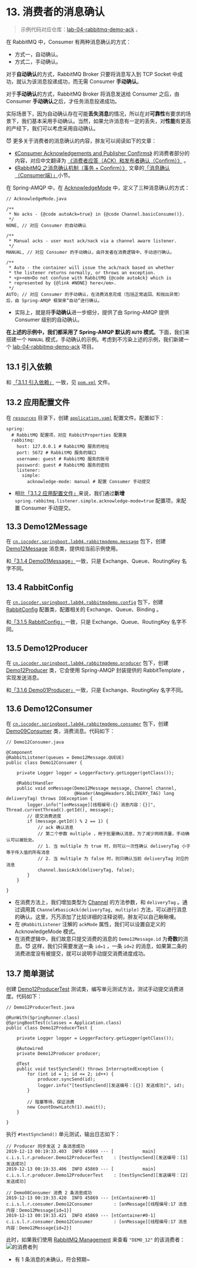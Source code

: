 # 13. 消费者的消息确认

> 示例代码对应仓库：[lab-04-rabbitmq-demo-ack](https://github.com/YunaiV/SpringBoot-Labs/tree/master/lab-04-rabbitmq/lab-04-rabbitmq-demo-ack) 。

在 RabbitMQ 中，Consumer 有两种消息确认的方式：

- 方式一，自动确认。
- 方式二，手动确认。

对于**自动确认**的方式，RabbitMQ Broker 只要将消息写入到 TCP Socket 中成功，就认为该消息投递成功，而无需 Consumer **手动确认**。

对于**手动确认**的方式，RabbitMQ Broker 将消息发送给 Consumer 之后，由 Consumer **手动确认**之后，才任务消息投递成功。

实际场景下，因为自动确认存在可能**丢失消息**的情况，所以在对**可靠性**有要求的场景下，我们基本采用手动确认。当然，如果允许消息有一定的丢失，对**性能**有更高的产经下，我们可以考虑采用自动确认。

😈 更多关于消费者的消息确认的内容，胖友可以阅读如下的文章：

- [《Consumer Acknowledgements and Publisher Confirms》](https://www.rabbitmq.com/confirms.html) 的消费者部分的内容，对应中文翻译为 [《消费者应答（ACK）和发布者确认（Confirm）》](https://blog.bossma.cn/rabbitmq/consumer-ack-and-publisher-confirm/) 。
- [《RabbitMQ 之消息确认机制（事务 + Confirm）》](http://www.iocoder.cn/RabbitMQ/message-confirmation-mechanism-transaction-Confirm/?self) 文章的[「消息确认（Consumer端）」](https://www.iocoder.cn/Spring-Boot/RabbitMQ/#)小节。

在 Spring-AMQP 中，在 [AcknowledgeMode](https://github.com/spring-projects/spring-amqp/blob/master/spring-amqp/src/main/java/org/springframework/amqp/core/AcknowledgeMode.java) 中，定义了三种消息确认的方式：



```
// AcknowledgeMode.java

/**
 * No acks - {@code autoAck=true} in {@code Channel.basicConsume()}.
 */
NONE, // 对应 Consumer 的自动确认

/**
 * Manual acks - user must ack/nack via a channel aware listener.
 */
MANUAL, // 对应 Consumer 的手动确认，由开发者在消费逻辑中，手动进行确认。

/**
 * Auto - the container will issue the ack/nack based on whether
 * the listener returns normally, or throws an exception.
 * <p><em>Do not confuse with RabbitMQ {@code autoAck} which is
 * represented by {@link #NONE} here</em>.
 */
AUTO; // 对应 Consumer 的手动确认，在消费消息完成（包括正常返回、和抛出异常）后，由 Spring-AMQP 框架来“自动”进行确认。
```



- 实际上，就是将**手动确认**进一步细分，提供了由 Spring-AMQP 提供 Consumer 级别的自动确认。

**在上述的示例中，我们都采用了 Spring-AMQP 默认的 `AUTO` 模式**。下面，我们来搭建一个 `MANUAL` 模式，手动确认的示例。考虑到不污染上述的示例，我们新建一个 [lab-04-rabbitmq-demo-ack](https://github.com/YunaiV/SpringBoot-Labs/tree/master/lab-04-rabbitmq/lab-04-rabbitmq-demo-ack) 项目。

## 13.1 引入依赖

和 [「3.1.1 引入依赖」](https://www.iocoder.cn/Spring-Boot/RabbitMQ/#) 一致，见 [`pom.xml`](https://github.com/YunaiV/SpringBoot-Labs/blob/master/lab-04-rabbitmq/lab-04-rabbitmq-demo-ack/pom.xml) 文件。

## 13.2 应用配置文件

在 [`resources`](https://github.com/YunaiV/SpringBoot-Labs/tree/master/lab-04-rabbitmq/lab-04-rabbitmq-demo-ack/src/main/resources) 目录下，创建 [`application.yaml`](https://github.com/YunaiV/SpringBoot-Labs/blob/master/lab-04-rabbitmq/lab-04-rabbitmq-demo-ack/src/main/resources/application.yaml) 配置文件。配置如下：



```
spring:
  # RabbitMQ 配置项，对应 RabbitProperties 配置类
  rabbitmq:
    host: 127.0.0.1 # RabbitMQ 服务的地址
    port: 5672 # RabbitMQ 服务的端口
    username: guest # RabbitMQ 服务的账号
    password: guest # RabbitMQ 服务的密码
    listener:
      simple:
        acknowledge-mode: manual # 配置 Consumer 手动提交
```



- 相比[「3.1.2 应用配置文件」](https://www.iocoder.cn/Spring-Boot/RabbitMQ/#)来说，我们通过**新增** `spring.rabbitmq.listener.simple.acknowledge-mode=true` 配置项，来配置 Consumer 手动提交。

## 13.3 Demo12Message

在 [`cn.iocoder.springboot.lab04.rabbitmqdemo.message`](https://github.com/YunaiV/SpringBoot-Labs/tree/master/lab-04-rabbitmq/lab-04-rabbitmq-demo-ack/src/main/java/cn/iocoder/springboot/lab04/rabbitmqdemo/message) 包下，创建 [Demo12Message](https://github.com/YunaiV/SpringBoot-Labs/blob/master/lab-04-rabbitmq/lab-04-rabbitmq-demo-ack/src/main/java/cn/iocoder/springboot/lab04/rabbitmqdemo/message/Demo12Message.java) 消息类，提供给当前示例使用。

和[「3.1.4 Demo01Message」](https://www.iocoder.cn/Spring-Boot/RabbitMQ/#)一致，只是 Exchange、Queue、RoutingKey 名字不同。

## 13.4 RabbitConfig

在 [`cn.iocoder.springboot.lab04.rabbitmqdemo.config`](https://github.com/YunaiV/SpringBoot-Labs/tree/master/lab-04-rabbitmq/lab-04-rabbitmq-demo-ack/src/main/java/cn/iocoder/springboot/lab04/rabbitmqdemo/config) 包下，创建 [RabbitConfig](https://github.com/YunaiV/SpringBoot-Labs/blob/master/lab-04-rabbitmq/lab-04-rabbitmq-demo-ack/src/main/java/cn/iocoder/springboot/lab04/rabbitmqdemo/config/RabbitConfig.java) 配置类，配置相关的 Exchange、Queue、Binding 。

和[「3.1.5 RabbitConfig」](https://www.iocoder.cn/Spring-Boot/RabbitMQ/#)一致，只是 Exchange、Queue、RoutingKey 名字不同。

## 13.5 Demo12Producer

在 [`cn.iocoder.springboot.lab04.rabbitmqdemo.producer`](https://github.com/YunaiV/SpringBoot-Labs/tree/master/lab-04-rabbitmq/lab-04-rabbitmq-demo-ack/src/main/java/cn/iocoder/springboot/lab04/rabbitmqdemo/producer) 包下，创建 [Demo12Producer](https://github.com/YunaiV/SpringBoot-Labs/tree/master/lab-04-rabbitmq/lab-04-rabbitmq-demo-ack/src/main/java/cn/iocoder/springboot/lab04/rabbitmqdemo/Demo12Producer.java) 类，它会使用 Spring-AMQP 封装提供的 RabbitTemplate ，实现发送消息。

和[「3.1.6 Demo01Producer」](https://www.iocoder.cn/Spring-Boot/RabbitMQ/#)一致，只是 Exchange、RoutingKey 名字不同。

## 13.6 Demo12Consumer

在 [`cn.iocoder.springboot.lab04.rabbitmqdemo.consumer`](https://github.com/YunaiV/SpringBoot-Labs/tree/master/lab-04-rabbitmq/lab-04-rabbitmq-demo-ack/src/main/java/cn/iocoder/springboot/lab04/rabbitmqdemo/consumer) 包下，创建 [Demo09Consumer](https://github.com/YunaiV/SpringBoot-Labs/tree/master/lab-04-rabbitmq/lab-04-rabbitmq-demo-ack/src/main/java/cn/iocoder/springboot/lab04/rabbitmqdemo/consumer/Demo12Consumer.java) 类，消费消息。代码如下：



```
// Demo12Consumer.java

@Component
@RabbitListener(queues = Demo12Message.QUEUE)
public class Demo12Consumer {

    private Logger logger = LoggerFactory.getLogger(getClass());

    @RabbitHandler
    public void onMessage(Demo12Message message, Channel channel,
                          @Header(AmqpHeaders.DELIVERY_TAG) long deliveryTag) throws IOException {
        logger.info("[onMessage][线程编号:{} 消息内容：{}]", Thread.currentThread().getId(), message);
        // 提交消费进度
        if (message.getId() % 2 == 1) {
            // ack 确认消息
            // 第二个参数 multiple ，用于批量确认消息，为了减少网络流量，手动确认可以被批处。
            // 1. 当 multiple 为 true 时，则可以一次性确认 deliveryTag 小于等于传入值的所有消息
            // 2. 当 multiple 为 false 时，则只确认当前 deliveryTag 对应的消息
            channel.basicAck(deliveryTag, false);
        }
    }

}
```



- 在消费方法上，我们增加类型为 [Channel](https://github.com/rabbitmq/rabbitmq-java-client/blob/master/src/main/java/com/rabbitmq/client/Channel.java) 的方法参数，和 `deliveryTag` 。通过调用其 `Channel#basicAck(deliveryTag, multiple)` 方法，可以进行消息的确认。这里，艿艿添加了比较详细的注释说明，胖友可以自己瞅瞅噢。
- 在 `@RabbitListener` 注解的 `ackMode` 属性，我们可以设置自定义的 AcknowledgeMode 模式。
- 在消费逻辑中，我们故意只提交消费的消息的 `Demo12Message.id` 为**奇数**的消息。😈 这样，我们只需要发送一条 `id=1` ，一条 `id=2` 的消息，如果第二条的消费进度没有被提交，就可以说明手动提交消费进度成功。

## 13.7 简单测试

创建 [Demo12ProducerTest](https://github.com/YunaiV/SpringBoot-Labs/blob/master/lab-04-rabbitmq/lab-04-rabbitmq-demo-ack/src/test/java/cn/iocoder/springboot/lab04/rabbitmqdemo/producer/Demo12ProducerTest.java) 测试类，编写单元测试方法，测试手动提交消费进度。代码如下：



```
// Demo12ProducerTest.java

@RunWith(SpringRunner.class)
@SpringBootTest(classes = Application.class)
public class Demo12ProducerTest {

    private Logger logger = LoggerFactory.getLogger(getClass());

    @Autowired
    private Demo12Producer producer;

    @Test
    public void testSyncSend() throws InterruptedException {
        for (int id = 1; id <= 2; id++) {
            producer.syncSend(id);
            logger.info("[testSyncSend][发送编号：[{}] 发送成功]", id);
        }

        // 阻塞等待，保证消费
        new CountDownLatch(1).await();
    }

}
```



执行 `#testSyncSend()` 单元测试，输出日志如下：



```
// Producer 同步发送 2 条消息成功
2019-12-13 00:19:33.403  INFO 45869 --- [           main] c.i.s.l.r.producer.Demo12ProducerTest    : [testSyncSend][发送编号：[1] 发送成功]
2019-12-13 00:19:33.406  INFO 45869 --- [           main] c.i.s.l.r.producer.Demo12ProducerTest    : [testSyncSend][发送编号：[2] 发送成功]

// Demo08Consumer 消费 2 条消息成功
2019-12-13 00:19:33.420  INFO 45869 --- [ntContainer#0-1] c.i.s.l.r.consumer.Demo12Consumer        : [onMessage][线程编号:17 消息内容：Demo12Message{id=1}]
2019-12-13 00:19:33.421  INFO 45869 --- [ntContainer#0-1] c.i.s.l.r.consumer.Demo12Consumer        : [onMessage][线程编号:17 消息内容：Demo12Message{id=2}]
```



此时，如果我们使用 [RabbitMQ Management](https://static.iocoder.cn/7c5541295505e7a3be4ac7ab2882feeb) 来查看 `"DEMO_12"` 的该消费者：![ 的消费者列](https://yunqing-img.oss-cn-beijing.aliyuncs.com/hexo/article/202303/02.png)

- 有 1 条消息的未确认，符合预期~